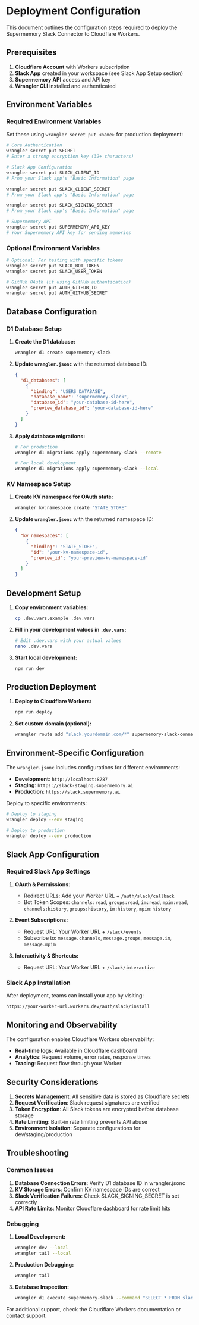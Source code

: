 # Deployment Configuration

This document outlines the configuration steps required to deploy the Supermemory Slack Connector to Cloudflare Workers.

## Prerequisites

1. **Cloudflare Account** with Workers subscription
2. **Slack App** created in your workspace (see Slack App Setup section)
3. **Supermemory API** access and API key
4. **Wrangler CLI** installed and authenticated

## Environment Variables

### Required Environment Variables

Set these using `wrangler secret put <name>` for production deployment:

```bash
# Core Authentication
wrangler secret put SECRET
# Enter a strong encryption key (32+ characters)

# Slack App Configuration  
wrangler secret put SLACK_CLIENT_ID
# From your Slack app's "Basic Information" page

wrangler secret put SLACK_CLIENT_SECRET  
# From your Slack app's "Basic Information" page

wrangler secret put SLACK_SIGNING_SECRET
# From your Slack app's "Basic Information" page

# Supermemory API
wrangler secret put SUPERMEMORY_API_KEY
# Your Supermemory API key for sending memories
```

### Optional Environment Variables

```bash
# Optional: For testing with specific tokens
wrangler secret put SLACK_BOT_TOKEN
wrangler secret put SLACK_USER_TOKEN

# GitHub OAuth (if using GitHub authentication)
wrangler secret put AUTH_GITHUB_ID
wrangler secret put AUTH_GITHUB_SECRET
```

## Database Configuration

### D1 Database Setup

1. **Create the D1 database:**
   ```bash
   wrangler d1 create supermemory-slack
   ```

2. **Update `wrangler.jsonc`** with the returned database ID:
   ```json
   {
     "d1_databases": [
       {
         "binding": "USERS_DATABASE",
         "database_name": "supermemory-slack",
         "database_id": "your-database-id-here",
         "preview_database_id": "your-database-id-here"
       }
     ]
   }
   ```

3. **Apply database migrations:**
   ```bash
   # For production
   wrangler d1 migrations apply supermemory-slack --remote

   # For local development
   wrangler d1 migrations apply supermemory-slack --local
   ```

### KV Namespace Setup

1. **Create KV namespace for OAuth state:**
   ```bash
   wrangler kv:namespace create "STATE_STORE"
   ```

2. **Update `wrangler.jsonc`** with the returned namespace ID:
   ```json
   {
     "kv_namespaces": [
       {
         "binding": "STATE_STORE",
         "id": "your-kv-namespace-id",
         "preview_id": "your-preview-kv-namespace-id"
       }
     ]
   }
   ```

## Development Setup

1. **Copy environment variables:**
   ```bash
   cp .dev.vars.example .dev.vars
   ```

2. **Fill in your development values in `.dev.vars`:**
   ```bash
   # Edit .dev.vars with your actual values
   nano .dev.vars
   ```

3. **Start local development:**
   ```bash
   npm run dev
   ```

## Production Deployment

1. **Deploy to Cloudflare Workers:**
   ```bash
   npm run deploy
   ```

2. **Set custom domain (optional):**
   ```bash
   wrangler route add "slack.yourdomain.com/*" supermemory-slack-connector
   ```

## Environment-Specific Configuration

The `wrangler.jsonc` includes configurations for different environments:

- **Development**: `http://localhost:8787`
- **Staging**: `https://slack-staging.supermemory.ai`  
- **Production**: `https://slack.supermemory.ai`

Deploy to specific environments:
```bash
# Deploy to staging
wrangler deploy --env staging

# Deploy to production  
wrangler deploy --env production
```

## Slack App Configuration

### Required Slack App Settings

1. **OAuth & Permissions:**
   - Redirect URLs: Add your Worker URL + `/auth/slack/callback`
   - Bot Token Scopes: `channels:read`, `groups:read`, `im:read`, `mpim:read`, `channels:history`, `groups:history`, `im:history`, `mpim:history`

2. **Event Subscriptions:**
   - Request URL: Your Worker URL + `/slack/events`
   - Subscribe to: `message.channels`, `message.groups`, `message.im`, `message.mpim`

3. **Interactivity & Shortcuts:**
   - Request URL: Your Worker URL + `/slack/interactive`

### Slack App Installation

After deployment, teams can install your app by visiting:
```
https://your-worker-url.workers.dev/auth/slack/install
```

## Monitoring and Observability

The configuration enables Cloudflare Workers observability:

- **Real-time logs**: Available in Cloudflare dashboard
- **Analytics**: Request volume, error rates, response times
- **Tracing**: Request flow through your Worker

## Security Considerations

1. **Secrets Management**: All sensitive data is stored as Cloudflare secrets
2. **Request Verification**: Slack request signatures are verified
3. **Token Encryption**: All Slack tokens are encrypted before database storage
4. **Rate Limiting**: Built-in rate limiting prevents API abuse
5. **Environment Isolation**: Separate configurations for dev/staging/production

## Troubleshooting

### Common Issues

1. **Database Connection Errors**: Verify D1 database ID in wrangler.jsonc
2. **KV Storage Errors**: Confirm KV namespace IDs are correct
3. **Slack Verification Failures**: Check SLACK_SIGNING_SECRET is set correctly
4. **API Rate Limits**: Monitor Cloudflare dashboard for rate limit hits

### Debugging

1. **Local Development:**
   ```bash
   wrangler dev --local
   wrangler tail --local
   ```

2. **Production Debugging:**
   ```bash
   wrangler tail
   ```

3. **Database Inspection:**
   ```bash
   wrangler d1 execute supermemory-slack --command "SELECT * FROM slackTeam;"
   ```

For additional support, check the Cloudflare Workers documentation or contact support. 